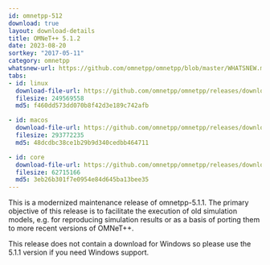 ```yaml
---
id: omnetpp-512
download: true
layout: download-details
title: OMNeT++ 5.1.2
date: 2023-08-20
sortkey: "2017-05-11"
category: omnetpp
whatsnew-url: https://github.com/omnetpp/omnetpp/blob/master/WHATSNEW.md#omnet-512-august-2023
tabs:
- id: linux
  download-file-url: https://github.com/omnetpp/omnetpp/releases/download/omnetpp-5.1.2/omnetpp-5.1.2-src-linux.tgz
  filesize: 249569558
  md5: f460dd573dd070b8f42d3e189c742afb

- id: macos
  download-file-url: https://github.com/omnetpp/omnetpp/releases/download/omnetpp-5.1.2/omnetpp-5.1.2-src-macosx.tgz
  filesize: 293772235
  md5: 48dcdbc38ce1b29b9d340cedbb464711

- id: core
  download-file-url: https://github.com/omnetpp/omnetpp/releases/download/omnetpp-5.1.2/omnetpp-5.1.2-src-core.tgz
  filesize: 62715166
  md5: 3eb26b301f7e0954e84d645ba13bee35
---
```


This is a modernized maintenance release of omnetpp-5.1.1. The primary objective of this release is to facilitate the execution of old simulation models, e.g. for reproducing simulation results or as a basis of porting them to more recent versions of OMNeT++.

This release does not contain a download for Windows so please use the 5.1.1 version if you need Windows support.
